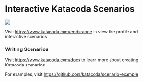 # Interactive Katacoda Scenarios

[![](http://shields.katacoda.com/katacoda/endurance/count.svg)](https://www.katacoda.com/endurance "Get your profile on Katacoda.com")

Visit https://www.katacoda.com/endurance to view the profile and interactive scenarios

### Writing Scenarios
Visit https://www.katacoda.com/docs to learn more about creating Katacoda scenarios

For examples, visit https://github.com/katacoda/scenario-example
